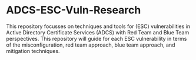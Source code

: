 # ADCS-ESC-Vuln-Research
This repository focusses on techniques and tools for (ESC) vulnerabilities in Active Directory Certificate Services (ADCS) with Red Team and Blue Team perspectives. This repository will guide for each ESC vulnerability in terms of the misconfiguration, red team approach, blue team approach, and mitigation techniques.
